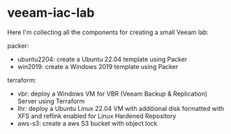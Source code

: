 # veeam-iac-lab

Here I'm collecting all the components for creating a small Veeam lab:

packer:
  - ubuntu2204: create a Ubuntu 22.04 template using Packer
  - win2019: create a Windows 2019 template using Packer

terraform:
  - vbr: deploy a Windows VM for VBR (Veeam Backup & Replication) Server using Terraform
  - lhr: deploy a Ubuntu Linux 22.04 VM with additional disk formatted with XFS and reflink enabled for Linux Hardened Repository
  - aws-s3: create a aws S3 bucket with object lock
